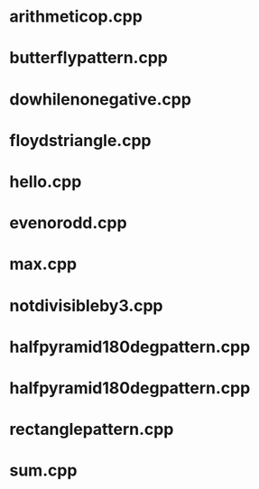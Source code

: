 # arithmeticop.cpp


# butterflypattern.cpp

# dowhilenonegative.cpp

# floydstriangle.cpp

# hello.cpp

# evenorodd.cpp

# max.cpp

# notdivisibleby3.cpp

# halfpyramid180degpattern.cpp


# halfpyramid180degpattern.cpp


# rectanglepattern.cpp

# sum.cpp







